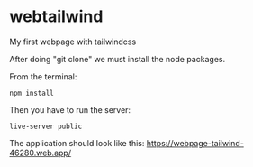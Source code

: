 # webtailwind
My first webpage with tailwindcss

After doing "git clone" we must install the node packages.

From the terminal:

``npm install ``

Then you have to run the server:

``live-server public``

The application should look like this:
https://webpage-tailwind-46280.web.app/
